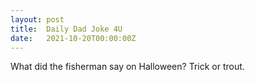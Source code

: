 ```yaml
---
layout: post
title:  Daily Dad Joke 4U
date:   2021-10-20T00:00:00Z
---
```

What did the fisherman say on Halloween? Trick or trout.
